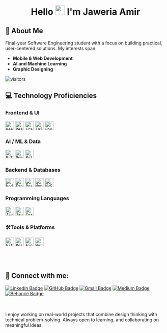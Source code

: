 <h1 align="center"> Hello <img src="https://blog.joypixels.com/content/images/2019/06/waving_hand_sign_1024.gif" width="30px"> I'm Jaweria Amir </h1>

## 🤖 About Me
Final-year Software Engineering student with a focus on building practical, user-centered solutions. My interests span:

- **Mobile & Web Development**
- **AI and Machine Learning**
- **Graphic Designing**  <br>


![visitors](https://visitor-badge.laobi.icu/badge?page_id=Jiamir.Jiamir)

## 💻 Technology Proficiencies

### Frontend & UI  
<code><img height="27" src="https://img.shields.io/badge/React-20232A?style=for-the-badge&logo=react&logoColor=073B4C" alt="React.js" title="React"></code>
<code><img height="27" src="https://img.shields.io/badge/React_Native-20232A?style=for-the-badge&logo=react&logoColor=118AB2" alt="React Native" title="React Native"></code>
<code><img height="27" src="https://img.shields.io/badge/Framer_Motion-0055FF?style=for-the-badge&logo=framer&logoColor=52B788" alt="Framer Motion" title="Framer Motion"></code>
<code><img height="27" src="https://img.shields.io/badge/Tailwind_CSS-38B2AC?style=for-the-badge&logo=tailwind-css&logoColor=1B4332" alt="Tailwind CSS" title="Tailwind CSS"></code>
<code><img height="27" src="https://img.shields.io/badge/Bootstrap-563D7C?style=for-the-badge&logo=bootstrap&logoColor=A53860" alt="Bootstrap" title="Bootstrap"></code>

### AI / ML & Data  
<code><img height="27" src="https://img.shields.io/badge/PyTorch-EE4C2C?style=for-the-badge&logo=pytorch&logoColor=white" alt="PyTorch" title="PyTorch"></code>
<code><img height="27" src="https://img.shields.io/badge/OpenCV-5C3EE8?style=for-the-badge&logo=opencv&logoColor=white" alt="OpenCV" title="OpenCV"></code>
<code><img height="27" src="https://img.shields.io/badge/Python-3670A0?style=for-the-badge&logo=python&logoColor=white" alt="Python" title="Python"></code>

### Backend & Databases  
<code><img height="27" src="https://img.shields.io/badge/Node.js-339933?style=for-the-badge&logo=node.js&logoColor=white" alt="Node.js" title="Node"></code>
<code><img height="27" src="https://img.shields.io/badge/Express.js-000000?style=for-the-badge&logo=express&logoColor=white" alt="Express.js" title="Express"></code>
<code><img height="27" src="https://img.shields.io/badge/PostgreSQL-336791?style=for-the-badge&logo=postgresql&logoColor=white" alt="PostgreSQL" title="PostgreSQL"></code>
<code><img height="27" src="https://img.shields.io/badge/MongoDB-4EA94B?style=for-the-badge&logo=mongodb&logoColor=white" alt="MongoDB" title="MongoDB"></code>
<code><img height="27" src="https://img.shields.io/badge/MySQL-005C84?style=for-the-badge&logo=mysql&logoColor=white" alt="MySQL" title="MySQL"></code>

### Programming Languages  
<code><img height="27" src="https://img.shields.io/badge/JavaScript-F7DF1E?style=for-the-badge&logo=javascript&logoColor=10002B" alt="JavaScript" title="JavaScript"></code>
<code><img height="27" src="https://img.shields.io/badge/Java-ED8B00?style=for-the-badge&logo=openjdk&logoColor=white" alt="Java" title="Java"></code>
<code><img height="27" src="https://img.shields.io/badge/C++-00599C?style=for-the-badge&logo=c%2B%2B&logoColor=white" alt="C++" title="C++"></code>

### 🛠Tools & Platforms  
<code><img height="27" src="https://img.shields.io/badge/Git-F05032?style=for-the-badge&logo=git&logoColor=white" alt="Git" title="Git"></code>
<code><img height="27" src="https://img.shields.io/badge/Postman-FF6C37?style=for-the-badge&logo=postman&logoColor=white" alt="Postman" title="Postman"></code>
<code><img height="27" src="https://img.shields.io/badge/Figma-F24E1E?style=for-the-badge&logo=figma&logoColor=white" alt="Figma" title="Figma"></code>
<code><img height="27" src="https://img.shields.io/badge/WordPress-21759B?style=for-the-badge&logo=wordpress&logoColor=white" alt="WordPress" title="WordPress"></code>

<br><br>
## 📧 Connect with me:

[![Linkedin Badge](https://img.shields.io/badge/LinkedIn-0077B5?style=for-the-badge&logo=linkedin&logoColor=white)](https://www.linkedin.com/in/jaweria-amir/ "@jaweria-amir") 
[![GitHub Badge](https://img.shields.io/badge/GitHub-100000?style=for-the-badge&logo=github&logoColor=white)](https://github.com/Jiamir "@Jiamir")
[![Gmail Badge](https://img.shields.io/badge/Gmail-D14836?style=for-the-badge&logo=gmail&logoColor=white)](mailto:jaweria.amir180@gmail.com "Email")
[![Medium Badge](https://img.shields.io/badge/Medium-12100E?style=for-the-badge&logo=medium&logoColor=white)](https://medium.com/@jaweriamir)
[![Behance Badge](https://img.shields.io/badge/Behance-5865F2?style=for-the-badge&logo=behance&logoColor=white)](https://www.behance.net/jaweriaamir "@jaweriaamir")

<br><br>
I enjoy working on real-world projects that combine design thinking with technical problem-solving. Always open to learning, and collaborating on meaningful ideas.


<!--
**Jiamir/Jiamir** is a ✨ _special_ ✨ repository because its `README.md` (this file) appears on your GitHub profile.

Here are some ideas to get you started:

- 🔭 I’m currently working on ...
- 🌱 I’m currently learning ...
- 👯 I’m looking to collaborate on ...
- 🤔 I’m looking for help with ...
- 💬 Ask me about ...
- 📫 How to reach me: ...
- 😄 Pronouns: ...
- ⚡ Fun fact: ...
-->

